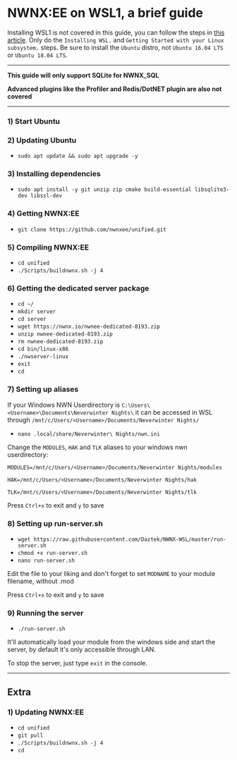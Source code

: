 # NWNX:EE on WSL1, a brief guide

Installing WSL1 is not covered in this guide, you can follow the steps in [this article](https://www.computerhope.com/issues/ch001879.htm). Only do the `Installing WSL.` and `Getting Started with your Linux subsystem.` steps. Be sure to install the `Ubuntu` distro, not `Ubuntu 16.04 LTS` or `Ubuntu 18.04 LTS`.

---

**This guide will only support SQLite for NWNX_SQL**

**Advanced plugins like the Profiler and Redis/DotNET plugin are also not covered**

---

### 1) Start Ubuntu

### 2) Updating Ubuntu 

- `sudo apt update && sudo apt upgrade -y`

### 3) Installing dependencies 

- `sudo apt install -y git unzip zip cmake build-essential libsqlite3-dev libssl-dev`

### 4) Getting NWNX:EE

- `git clone https://github.com/nwnxee/unified.git`

### 5) Compiling NWNX:EE

- `cd unified`
- `./Scripts/buildnwnx.sh -j 4`

### 6) Getting the dedicated server package

- `cd ~/`
- `mkdir server`
- `cd server`
- `wget https://nwnx.io/nwnee-dedicated-8193.zip`
- `unzip nwnee-dedicated-8193.zip`
- `rm nwnee-dedicated-8193.zip`
- `cd bin/linux-x86`
- `./nwserver-linux`
- `exit`
- `cd`

### 7) Setting up aliases 

If your Windows NWN Userdirectory is `C:\Users\<Username>\Documents\Neverwinter Nights\` it can be accessed in WSL through `/mnt/c/Users/<Username>/Documents/Neverwinter Nights/`

- `nano .local/share/Neverwinter\ Nights/nwn.ini`

Change the `MODULES`, `HAK` and `TLK` aliases to your windows nwn userdirectory:

`MODULES=/mnt/c/Users/<Username>/Documents/Neverwinter Nights/modules`

`HAK=/mnt/c/Users/<Username>/Documents/Neverwinter Nights/hak`

`TLK=/mnt/c/Users/<Username>/Documents/Neverwinter Nights/tlk`

Press `Ctrl+x` to exit and `y` to save

### 8) Setting up run-server.sh

- `wget https://raw.githubusercontent.com/Daztek/NWNX-WSL/master/run-server.sh`
- `chmod +x run-server.sh`
- `nano run-server.sh`

Edit the file to your liking and don't forget to set `MODNAME` to your module filename, without .mod

Press `Ctrl+x` to exit and `y` to save

### 9) Running the server

- `./run-server.sh`

It'll automatically load your module from the windows side and start the server, by default it's only accessible through LAN.

To stop the server, just type `exit` in the console.

---

## Extra

### 1) Updating NWNX:EE

- `cd unified`
- `git pull`
- `./Scripts/buildnwnx.sh -j 4`
- `cd`




 




 

